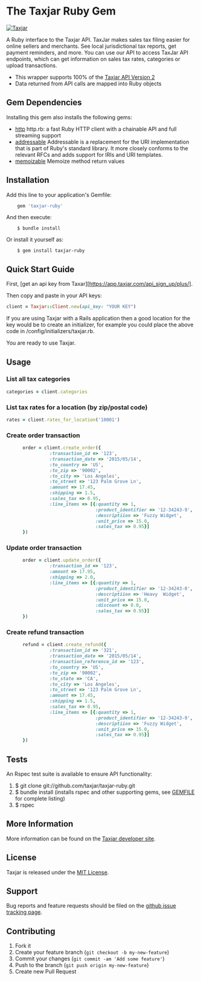 # The Taxjar Ruby Gem
[![Taxjar](http://www.taxjar.com/img/TJ_logo_color_office_png.png)](http://developers.taxjar.com)

A Ruby interface to the Taxjar API. TaxJar makes sales tax filing easier for online sellers and merchants. 
See local jurisdictional tax reports, get payment reminders, and more. You can use our API to access TaxJar API endpoints, 
which can get information on sales tax rates, categories or upload transactions.

* This wrapper supports 100% of the [Taxjar API Version 2](http://developers.taxjar.com/api/#introduction)
* Data returned from API calls are mapped into Ruby objects


## Gem Dependencies
Installing this gem also installs the following gems:

* [http](https://github.com/httprb/http.rb) http.rb: a fast Ruby HTTP client with a chainable API and full streaming support
* [addressable](https://github.com/sporkmonger/addressable) Addressable is a replacement for the URI implementation that is part of Ruby's standard library. It more closely conforms to the relevant RFCs and adds support for IRIs and URI templates.
* [memoizable](https://github.com/dkubb/memoizable) Memoize method return values

## Installation

Add this line to your application's Gemfile:
```ruby
    gem 'taxjar-ruby'
```
And then execute:
```shell
    $ bundle install
```
Or install it yourself as:
```shell
    $ gem install taxjar-ruby
```
## Quick Start Guide

First, [get an api key from Taxar][https://app.taxjar.com/api_sign_up/plus/].

Then copy and paste in your API keys:

```ruby
client = Taxjar::Client.new(api_key: "YOUR KEY")
```
If you are using Taxjar with a Rails application then a good location
for the key would be to create an initializer, for example you could
place the above code in /config/initializers/taxjar.rb.


You are ready to use Taxjar.

## Usage

### List all tax categories
```ruby
categories = client.categories

```
### List tax rates for a location (by zip/postal code)
```ruby
rates = client.rates_for_location('10001')
```

### Create order transaction
```ruby
      order = client.create_order({
                :transaction_id => '123',
                :transaction_date => '2015/05/14',
                :to_country => 'US',
                :to_zip => '90002',
                :to_city => 'Los Angeles',
                :to_street => '123 Palm Grove Ln',
                :amount => 17.45,
                :shipping => 1.5,
                :sales_tax => 0.95,
                :line_items => [{:quantity => 1,
                                 :product_identifier => '12-34243-9',
                                 :descriptiion => 'Fuzzy Widget',
                                 :unit_price => 15.0,
                                 :sales_tax => 0.95}]
      })
```

### Update order transaction
```ruby
      order = client.update_order({
                :transaction_id => '123',
                :amount => 17.95,
                :shipping => 2.0,
                :line_items => [{:quantity => 1,
                                 :product_identifier => '12-34243-0',
                                 :descriptiion => 'Heavy  Widget',
                                 :unit_price => 15.0,
                                 :discount => 0.0,
                                 :sales_tax => 0.95}]
      })
```

### Create refund transaction
```ruby
      refund = client.create_refund({
                :transaction_id => '321',
                :transaction_date => '2015/05/14',
                :transaction_reference_id => '123',
                :to_country => 'US',
                :to_zip => '90002',
                :to_state => 'CA',
                :to_city => 'Los Angeles',
                :to_street => '123 Palm Grove Ln',
                :amount => 17.45,
                :shipping => 1.5,
                :sales_tax => 0.95,
                :line_items => [{:quantity => 1,
                                 :product_identifier => '12-34243-9',
                                 :descriptiion => 'Fuzzy Widget',
                                 :unit_price => 15.0,
                                 :sales_tax => 0.95}]
      })
```
## Tests
An Rspec test suite is available to ensure API functionality:

1. $ git clone git://github.com/taxjar/taxjar-ruby.git
2. $ bundle install (installs rspec and other supporting gems, see
   [GEMFILE](https://github.com/taxjar/taxjar-ruby/blob/master/Gemfile)
   for complete listing)
3. $ rspec

## More Information
More information can be found on the [Taxjar developer site](https://developers.taxjar.com).

## License
Taxjar is released under the [MIT
License](https://github.com/taxjar/taxjar-ruby/blob/master/LICENSE.txt).

## Support
Bug reports and feature requests should be filed on the [github issue
tracking page](https://github.com/taxjar/taxjar-ruby/issues). 

## Contributing

1. Fork it
2. Create your feature branch (`git checkout -b my-new-feature`)
3. Commit your changes (`git commit -am 'Add some feature'`)
4. Push to the branch (`git push origin my-new-feature`)
5. Create new Pull Request
